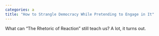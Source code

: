 ```yaml
---
categories: a
title: "How to Strangle Democracy While Pretending to Engage in It"
---
```

What can “The Rhetoric of Reaction” still teach us? A lot, it turns out.